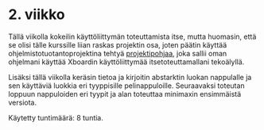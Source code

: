 # 2. viikko

Tällä viikolla kokeilin käyttöliittymän toteuttamista itse, mutta huomasin, että se olisi tälle kurssille liian raskas 
projektin osa, joten päätin käyttää ohjelmistotuotantoprojektina tehtyä [projektipohjaa](https://github.com/TiraLabra/chess),
joka sallii oman ohjelmani käyttää Xboardin käyttöliittymää itsetoteuttamallani tekoälyllä.

Lisäksi tällä viikolla keräsin tietoa ja kirjoitin abstarktin luokan nappulalle ja sen käyttäviä luokkia eri tyyppisille pelinappuloille. 
Seuraavaksi toteutan loppuun nappuloiden eri tyypit ja alan toteuttaa minimaxin ensimmäistä versiota. 

Käytetty tuntimäärä: 8 tuntia.

